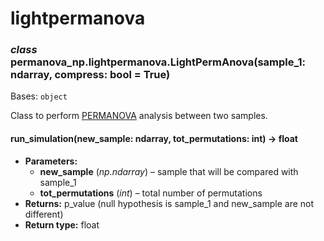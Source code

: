 # lightpermanova

### *class* permanova_np.lightpermanova.LightPermAnova(sample_1: ndarray, compress: bool = True)

Bases: `object`

Class to perform [PERMANOVA](https://en.wikipedia.org/wiki/Permutational_analysis_of_variance)
analysis between two samples.

#### run_simulation(new_sample: ndarray, tot_permutations: int) → float

* **Parameters:**
  * **new_sample** (*np.ndarray*) – sample that will be compared with sample_1
  * **tot_permutations** (*int*) – total number of permutations
* **Returns:**
  p_value (null hypothesis is sample_1 and new_sample are not different)
* **Return type:**
  float
